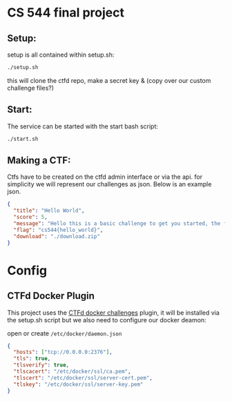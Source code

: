 # CS 544 final project

## Setup:

setup is all contained within setup.sh:

```sh
./setup.sh
```

this will clone the ctfd repo, make a secret key & (copy over our custom challenge files?)

## Start:

The service can be started with the start bash script:

```sh
./start.sh
```

## Making a CTF:

Ctfs have to be created on the ctfd admin interface or via the api. for simplicity we will represent our challenges as json. Below is an example json.

```json
{
  "title": "Hello World",
  "score": 5,
  "message": "Hello this is a basic challenge to get you started, the flag for this challenge is \"cs544{hello_world}\"",
  "flag": "cs544{hello_world}",
  "download": "./download.zip"
}
```


# Config
## CTFd Docker Plugin
This project uses the [CTFd docker challenges](https://github.com/offsecginger/CTFd-Docker-Challenges) plugin, it will be installed via the setup.sh script but we also need to configure our docker deamon:

open or create `/etc/docker/daemon.json`
```json
{
  "hosts": ["tcp://0.0.0.0:2376"],
  "tls": true,
  "tlsverify": true,
  "tlscacert": "/etc/docker/ssl/ca.pem",
  "tlscert": "/etc/docker/ssl/server-cert.pem",
  "tlskey": "/etc/docker/ssl/server-key.pem"
}
```